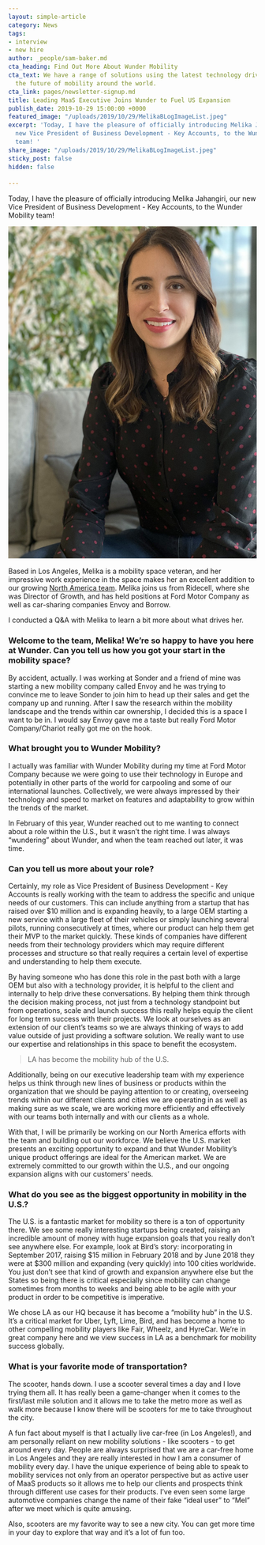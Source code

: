```yaml
---
layout: simple-article
category: News
tags:
- interview
- new hire
author: _people/sam-baker.md
cta_heading: Find Out More About Wunder Mobility
cta_text: We have a range of solutions using the latest technology driving forward
  the future of mobility around the world.
cta_link: pages/newsletter-signup.md
title: Leading MaaS Executive Joins Wunder to Fuel US Expansion
publish_date: 2019-10-29 15:00:00 +0000
featured_image: "/uploads/2019/10/29/MelikaBLogImageList.jpeg"
excerpt: 'Today, I have the pleasure of officially introducing Melika Jahangiri, our
  new Vice President of Business Development - Key Accounts, to the Wunder Mobility
  team! '
share_image: "/uploads/2019/10/29/MelikaBLogImageList.jpeg"
sticky_post: false
hidden: false

---
```

Today, I have the pleasure of officially introducing Melika Jahangiri, our new Vice President of Business Development - Key Accounts, to the Wunder Mobility team!

![](/uploads/2019/10/29/MelikaBLogImageBody.jpg)

Based in Los Angeles, Melika is a mobility space veteran, and her impressive work experience in the space makes her an excellent addition to our growing [North America team](https://www.wundermobility.com/blog/wunder-mobility-launches-in-the-u-s). Melika joins us from Ridecell, where she was Director of Growth, and has held positions at Ford Motor Company as well as car-sharing companies Envoy and Borrow.

I conducted a Q&A with Melika to learn a bit more about what drives her.

### **Welcome to the team, Melika! We’re so happy to have you here at Wunder. Can you tell us how you got your start in the mobility space?**

By accident, actually. I was working at Sonder and a friend of mine was starting a new mobility company called Envoy and he was trying to convince me to leave Sonder to join him to head up their sales and get the company up and running. After I saw the research within the mobility landscape and the trends within car ownership, I decided this is a space I want to be in. I would say Envoy gave me a taste but really Ford Motor Company/Chariot really got me on the hook.

### **What brought you to Wunder Mobility?**

I actually was familiar with Wunder Mobility during my time at Ford Motor Company because we were going to use their technology in Europe and potentially in other parts of the world for carpooling and some of our international launches. Collectively, we were always impressed by their technology and speed to market on features and adaptability to grow within the trends of the market.

In February of this year, Wunder reached out to me wanting to connect about a role within the U.S., but it wasn’t the right time. I was always “wundering” about Wunder, and when the team reached out later, it was time.

### **Can you tell us more about your role?**

Certainly, my role as Vice President of Business Development - Key Accounts is really working with the team to address the specific and unique needs of our customers. This can include anything from a startup that has raised over $10 million and is expanding heavily, to a large OEM starting a new service with a large fleet of their vehicles or simply launching several pilots, running consecutively at times, where our product can help them get their MVP to the market quickly. These kinds of companies have different needs from their technology providers which may require different processes and structure so that really requires a certain level of expertise and understanding to help them execute.

By having someone who has done this role in the past both with a large OEM but also with a technology provider, it is helpful to the client and internally to help drive these conversations. By helping them think through the decision making process, not just from a technology standpoint but from operations, scale and launch success this really helps equip the client for long term success with their projects. We look at ourselves as an extension of our client’s teams so we are always thinking of ways to add value outside of just providing a software solution. We really want to use our expertise and relationships in this space to benefit the ecosystem.

> LA has become the mobility hub of the U.S.

Additionally, being on our executive leadership team with my experience helps us think through new lines of business or products within the organization that we should be paying attention to or creating, overseeing trends within our different clients and cities we are operating in as well as making sure as we scale, we are working more efficiently and effectively with our teams both internally and with our clients as a whole.

With that, I will be primarily be working on our North America efforts with the team and building out our workforce. We believe the U.S. market presents an exciting opportunity to expand and that Wunder Mobility’s unique product offerings are ideal for the American market. We are extremely committed to our growth within the U.S., and our ongoing expansion aligns with our customers’ needs.

### **What do you see as the biggest opportunity in mobility in the U.S.?**

The U.S. is a fantastic market for mobility so there is a ton of opportunity there. We see some really interesting startups being created, raising an incredible amount of money with huge expansion goals that you really don’t see anywhere else. For example, look at Bird’s story: incorporating in September 2017, raising $15 million in February 2018 and by June 2018 they were at $300 million and expanding (very quickly) into 100 cities worldwide. You just don’t see that kind of growth and expansion anywhere else but the States so being there is critical especially since mobility can change sometimes from months to weeks and being able to be agile with your product in order to be competitive is imperative.

We chose LA as our HQ because it has become a “mobility hub” in the U.S. It’s a critical market for Uber, Lyft, Lime, Bird, and has become a home to other compelling mobility players like Fair, Wheelz, and HyreCar. We’re in great company here and we view success in LA as a benchmark for mobility success globally.

### **What is your favorite mode of transportation?**

The scooter, hands down. I use a scooter several times a day and I love trying them all. It has really been a game-changer when it comes to the first/last mile solution and it allows me to take the metro more as well as walk more because I know there will be scooters for me to take throughout the city.

A fun fact about myself is that I actually live car-free (in Los Angeles!), and am personally reliant on new mobility solutions - like scooters - to get around every day. People are always surprised that we are a car-free home in Los Angeles and they are really interested in how I am a consumer of mobility every day. I have the unique experience of being able to speak to mobility services not only from an operator perspective but as active user of MaaS products so it allows me to help our clients and prospects think through different use cases for their products. I’ve even seen some large automotive companies change the name of their fake “ideal user” to “Mel” after we meet which is quite amusing.

Also, scooters are my favorite way to see a new city. You can get more time in your day to explore that way and it’s a lot of fun too.